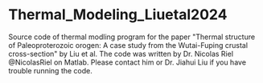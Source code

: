 # Thermal_Modeling_Liuetal2024
Source code of thermal modling program for the paper "Thermal structure of Paleoproterozoic orogen: A case study from the Wutai-Fuping crustal cross-section" by Liu et al.
The code was written by Dr. Nicolas Riel @NicolasRiel on Matlab. Please contact him or Dr. Jiahui Liu if you have trouble running the code.
